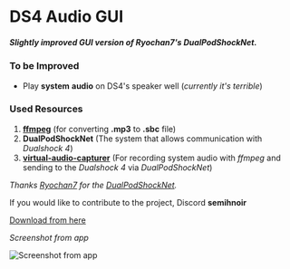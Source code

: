 # DS4 Audio GUI

##### Slightly improved GUI version of Ryochan7's DualPodShockNet.

### To be Improved

 - Play **system** **audio** on DS4's speaker well (*currently it's terrible*)

### Used Resources

 1. **[ffmpeg](https://ffmpeg.org/)** (for converting **.mp3** to **.sbc** file)
 2. **DualPodShockNet** (The system that allows communication with *Dualshock 4*)
 3. **[virtual-audio-capturer](https://github.com/rdp/virtual-audio-capture-grabber-device)** (For recording system audio with *ffmpeg* and sending to the *Dualshock 4* via *DualPodShockNet*)

*Thanks [Ryochan7](https://github.com/Ryochan7) for the [DualPodShockNet](https://gitlab.com/ryochan7/ds4-audio-test-windows).*

If you would like to contribute to the project, 
Discord **semihnoir**



[Download from here](https://github.com/semihnoir/ds4audio-gui/releases/tag/beta)



*Screenshot from app*



![Screenshot from app](https://i.imgur.com/cE18C1C.png)
